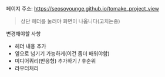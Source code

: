 페이지 주소: https://seosoyounge.github.io/tomake_project_view
 > 상단 헤더를 눌러야 화면이 나옵니다(고치는중) 


변경해야할 사항
- 헤더 내용 추가
- 옆으로 넘기기 가능하게(이건 좀더 배워야함)
- 미디어쿼리(반응형) 추가하기 / 후순위
- 라우터처리
